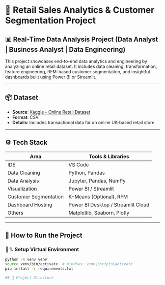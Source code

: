 # 🛒 Retail Sales Analytics & Customer Segmentation Project

## 📊 Real-Time Data Analysis Project (Data Analyst | Business Analyst | Data Engineering)

This project showcases end-to-end data analytics and engineering by analyzing an online retail dataset. It includes data cleaning, transformation, feature engineering, RFM-based customer segmentation, and insightful dashboards built using Power BI or Streamlit.


---

## 📦 Dataset

- **Source**: [Kaggle - Online Retail Dataset](https://www.kaggle.com/datasets/michau96/online-retail)
- **Format**: CSV
- **Details**: Includes transactional data for an online UK-based retail store

---

## ⚙️ Tech Stack

| Area               | Tools & Libraries |
|--------------------|------------------|
| IDE                | VS Code          |
| Data Cleaning      | Python, Pandas   |
| Data Analysis      | Jupyter, Pandas, NumPy |
| Visualization      | Power BI / Streamlit |
| Customer Segmentation | K-Means (Optional), RFM |
| Dashboard Hosting  | Power BI Desktop / Streamlit Cloud |
| Others             | Matplotlib, Seaborn, Plotly |

---

## 🚀 How to Run the Project

### 🔧 1. Setup Virtual Environment
```bash
python -m venv venv
source venv/bin/activate  # Windows: venv\Scripts\activate
pip install -r requirements.txt

## 📁 Project Structure


